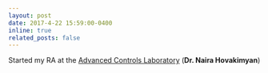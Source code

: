 ```yaml
---
layout: post
date: 2017-4-22 15:59:00-0400
inline: true
related_posts: false
---
```


Started my RA at the [Advanced Controls Laboratory](https://naira.mechse.illinois.edu/) (**Dr. Naira Hovakimyan**)